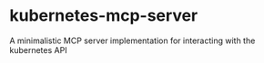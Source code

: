 # kubernetes-mcp-server
A minimalistic MCP server implementation for interacting with the kubernetes API
